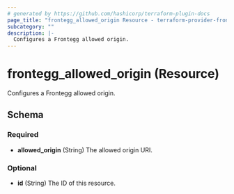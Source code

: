 ```yaml
---
# generated by https://github.com/hashicorp/terraform-plugin-docs
page_title: "frontegg_allowed_origin Resource - terraform-provider-frontegg"
subcategory: ""
description: |-
  Configures a Frontegg allowed origin.
---
```


# frontegg_allowed_origin (Resource)

Configures a Frontegg allowed origin.



<!-- schema generated by tfplugindocs -->
## Schema

### Required

- **allowed_origin** (String) The allowed origin URI.

### Optional

- **id** (String) The ID of this resource.


